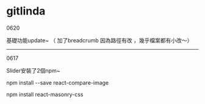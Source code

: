 # gitlinda


0620

基礎功能update~
（ 加了breadcrumb 因為路徑有改 ，幾乎檔案都有小改～）

--------------------------------------------------

0617

Slider安裝了2個npm~

npm install --save react-compare-image

npm install react-masonry-css

